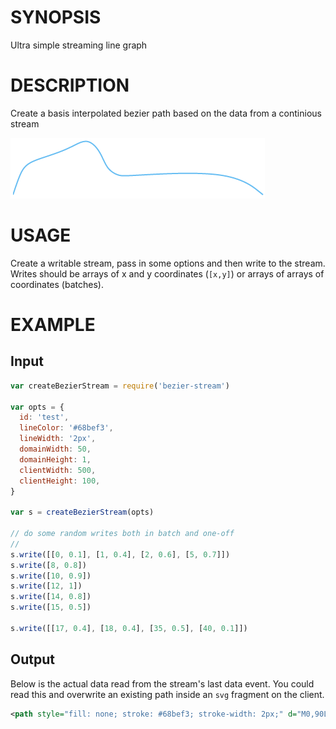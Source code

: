 # SYNOPSIS
Ultra simple streaming line graph

# DESCRIPTION
Create a basis interpolated bezier path based on the data from a continious stream

![example](/screenshot.png)

# USAGE
Create a writable stream, pass in some options and then write to the stream. Writes 
should be arrays of x and y coordinates (`[x,y]`) or arrays of arrays of coordinates (batches).

# EXAMPLE

## Input
```js
var createBezierStream = require('bezier-stream')

var opts = {
  id: 'test',
  lineColor: '#68bef3',
  lineWidth: '2px',
  domainWidth: 50,
  domainHeight: 1,
  clientWidth: 500,
  clientHeight: 100,
}

var s = createBezierStream(opts)

// do some random writes both in batch and one-off
//
s.write([[0, 0.1], [1, 0.4], [2, 0.6], [5, 0.7]])
s.write([8, 0.8])
s.write([10, 0.9])
s.write([12, 1])
s.write([14, 0.8])
s.write([15, 0.5])

s.write([[17, 0.4], [18, 0.4], [35, 0.5], [40, 0.1]])
```

## Output

Below is the actual data read from the stream's last data event. You could read this and overwrite an existing
path inside an `svg` fragment on the client.

```xml
<path style="fill: none; stroke: #68bef3; stroke-width: 2px;" d="M0,90L1.6666666666666665,85C3.333333333333333,80,6.666666666666666,70,10,61.666666666666664C13.333333333333332,53.33333333333333,16.666666666666664,46.666666666666664,23.33333333333333,41.666666666666664C29.999999999999996,36.666666666666664,39.99999999999999,33.33333333333333,50,29.999999999999996C59.99999999999999,26.666666666666664,70,23.333333333333332,78.33333333333331,20C86.66666666666666,16.666666666666664,93.33333333333331,13.333333333333332,99.99999999999999,10C106.66666666666666,6.666666666666666,113.33333333333333,3.333333333333333,119.99999999999999,5C126.66666666666666,6.666666666666666,133.33333333333331,13.333333333333332,138.33333333333331,21.666666666666664C143.33333333333331,29.999999999999996,146.66666666666666,39.99999999999999,151.66666666666666,46.666666666666664C156.66666666666666,53.33333333333333,163.33333333333331,56.666666666666664,168.33333333333331,58.33333333333333C173.33333333333331,60,176.66666666666666,60,206.66666666666669,58.33333333333333C236.66666666666669,56.666666666666664,293.33333333333337,53.33333333333333,330,58.33333333333333C366.6666666666667,63.33333333333333,383.3333333333333,76.66666666666666,391.66666666666663,83.33333333333333L400,90"></path>
```
